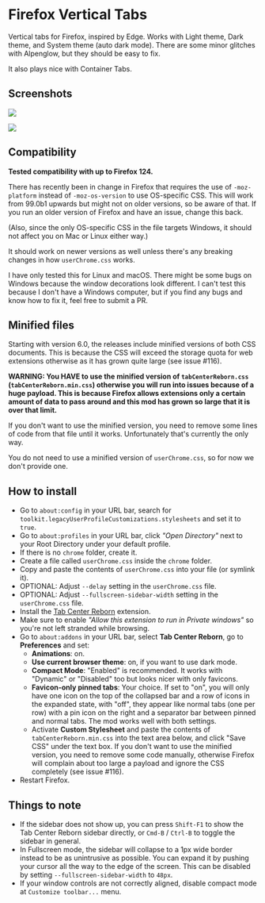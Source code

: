 # Firefox Vertical Tabs

Vertical tabs for Firefox, inspired by Edge. Works with Light theme, Dark
theme, and System theme (auto dark mode). There are some minor glitches with
Alpenglow, but they should be easy to fix.

It also plays nice with Container Tabs.

## Screenshots

![](./screenshots/linux.png)

![](./screenshots/macos.png)

## Compatibility

**Tested compatibility with up to Firefox 124.**

There has recently been in change in Firefox that requires the use of
`-moz-platform` instead of `-moz-os-version` to use OS-specific CSS. This will
work from 99.0b1 upwards but might not on older versions, so be aware of that.
If you run an older version of Firefox and have an issue, change this back.

(Also, since the only OS-specific CSS in the file targets Windows, it should
not affect you on Mac or Linux either way.)

It should work on newer versions as well unless there\'s any breaking changes
in how `userChrome.css` works.

I have only tested this for Linux and macOS. There might be some bugs on
Windows because the window decorations look different. I can\'t test this
because I don\'t have a Windows computer, but if you find any bugs and know how
to fix it, feel free to submit a PR.

## Minified files

Starting with version 6.0, the releases include minified versions of both CSS
documents. This is because the CSS will exceed the storage quota for web
extensions otherwise as it has grown quite large (see issue #116).

**WARNING: You HAVE to use the minified version of `tabCenterReborn.css`
(`tabCenterReborn.min.css`) otherwise you will run into issues because of a
huge payload. This is because Firefox allows extensions only a certain amount
of data to pass around and this mod has grown so large that it is over that
limit.**

If you don't want to use the minified version, you need to remove some lines of
code from that file until it works. Unfortunately that's currently the only way.

You do not need to use a minified version of `userChrome.css`, so for now we
don't provide one.

## How to install

-   Go to `about:config` in your URL bar, search for
`toolkit.legacyUserProfileCustomizations.stylesheets` and set it to `true`.
-   Go to `about:profiles` in your URL bar, click *\"Open Directory\"* next to
your Root Directory under your default profile.
-   If there is no `chrome` folder, create it.
-   Create a file called `userChrome.css` inside the `chrome` folder.
-   Copy and paste the contents of `userChrome.css` into your file (or symlink
it).
-   OPTIONAL: Adjust `--delay` setting in the `userChrome.css` file.
-   OPTIONAL: Adjust `--fullscreen-sidebar-width` setting in the
`userChrome.css` file.
-   Install the [Tab Center
Reborn](https://addons.mozilla.org/en-US/firefox/addon/tabcenter-reborn/)
extension.
-   Make sure to enable *\"Allow this extension to run in Private windows\"* so
you\'re not left stranded while browsing.
-   Go to `about:addons` in your URL bar, select **Tab Center Reborn**, go to
**Preferences** and set:
    -   **Animations**: on.
    -   **Use current browser theme**: on, if you want to use dark mode.
    -   **Compact Mode**: \"Enabled\" is recommended. It works with \"Dynamic\"
    or \"Disabled\" too but looks nicer with only favicons.
    -   **Favicon-only pinned tabs**: Your choice. If set to \"on\", you will
    only have one icon on the top of the collapsed bar and a row of icons in
    the expanded state, with \"off\", they appear like normal tabs (one per
    row) with a pin icon on the right and a separator bar between pinned and
    normal tabs. The mod works well with both settings.
    -   Activate **Custom Stylesheet** and paste the contents of
    `tabCenterReborn.min.css` into the text area below, and click \"Save CSS\"
    under the text box. If you don\'t want to use the minified version, you
    need to remove some code manually, otherwise Firefox will complain about
    too large a payload and ignore the CSS completely (see issue #116).
-   Restart Firefox.

## Things to note

-   If the sidebar does not show up, you can press `Shift-F1` to show the Tab
Center Reborn sidebar directly, or `Cmd-B` / `Ctrl-B` to toggle the sidebar in
general.
-   In Fullscreen mode, the sidebar will collapse to a 1px wide border instead
to be as unintrusive as possible. You can expand it by pushing your cursor all
the way to the edge of the screen. This can be disabled by setting
`--fullscreen-sidebar-width` to `48px`.
-   If your window controls are not correctly aligned, disable compact mode at
`Customize toolbar...` menu.
